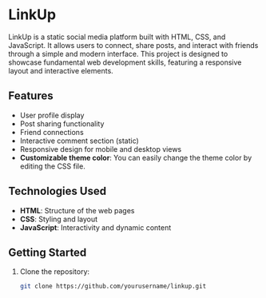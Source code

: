 # LinkUp

LinkUp is a static social media platform built with HTML, CSS, and JavaScript. It allows users to connect, share posts, and interact with friends through a simple and modern interface. This project is designed to showcase fundamental web development skills, featuring a responsive layout and interactive elements.

## Features
- User profile display
- Post sharing functionality
- Friend connections
- Interactive comment section (static)
- Responsive design for mobile and desktop views
- **Customizable theme color**: You can easily change the theme color by editing the CSS file.

## Technologies Used
- **HTML**: Structure of the web pages
- **CSS**: Styling and layout
- **JavaScript**: Interactivity and dynamic content

## Getting Started

1. Clone the repository:
   ```bash
   git clone https://github.com/yourusername/linkup.git

